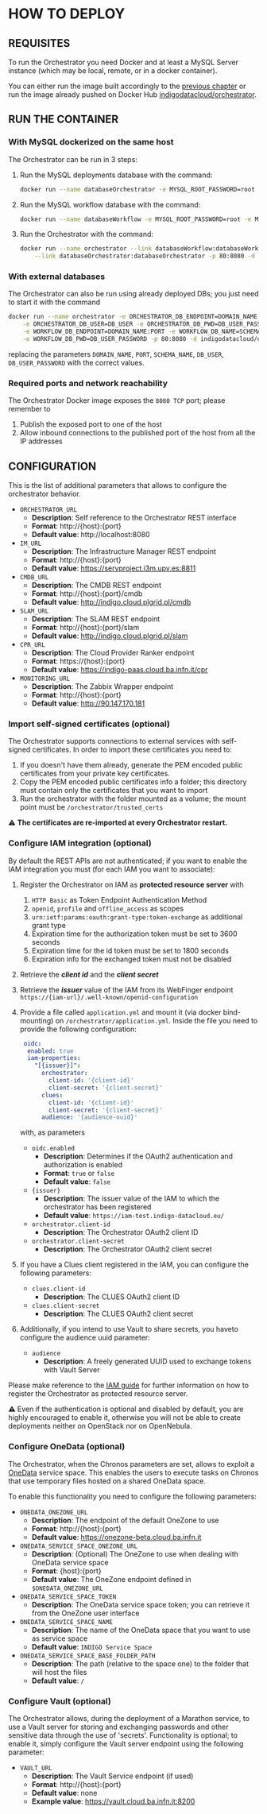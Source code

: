 # HOW TO DEPLOY

## REQUISITES

To run the Orchestrator you need Docker and at least a MySQL Server instance (which may be local, remote, or in a docker container).

You can either run the image built accordingly to the [previous chapter](how_to_build.md) or run the image already pushed on Docker Hub [indigodatacloud/orchestrator](https://hub.docker.com/r/indigodatacloud/orchestrator/).

## RUN THE CONTAINER

### With MySQL dockerized on the same host
The Orchestrator can be run in 3 steps:

1. Run the MySQL deployments database with the command:

    ```bash
    docker run --name databaseOrchestrator -e MYSQL_ROOT_PASSWORD=root -e MYSQL_DATABASE=orchestrator -d mysql:5.7
    ```

2. Run the MySQL workflow database with the command:

    ```bash
    docker run --name databaseWorkflow -e MYSQL_ROOT_PASSWORD=root -e MYSQL_DATABASE=workflow -d mysql:5.7
    ```

3. Run the Orchestrator with the command:

    ```bash
    docker run --name orchestrator --link databaseWorkflow:databaseWorkflow \
    	--link databaseOrchestrator:databaseOrchestrator -p 80:8080 -d indigodatacloud/orchestrator
    ```

### With external databases

The Orchestrator can also be run using already deployed DBs; you just need to start it with the command

```bash
docker run --name orchestrator -e ORCHESTRATOR_DB_ENDPOINT=DOMAIN_NAME:PORT -e ORCHESTRATOR_DB_NAME=SCHEMA_NAME \
	-e ORCHESTRATOR_DB_USER=DB_USER -e ORCHESTRATOR_DB_PWD=DB_USER_PASSWORD  \
	-e WORKFLOW_DB_ENDPOINT=DOMAIN_NAME:PORT -e WORKFLOW_DB_NAME=SCHEMA_NAME -e WORKFLOW_DB_USER=DB_USER \
	-e WORKFLOW_DB_PWD=DB_USER_PASSWORD -p 80:8080 -d indigodatacloud/orchestrator
```

replacing the parameters `DOMAIN_NAME`, `PORT`, `SCHEMA_NAME`, `DB_USER`, `DB_USER_PASSWORD` with the correct values.

### Required ports and network reachability

The Orchestrator Docker image exposes the `8080 TCP` port; please remember to
 1. Publish the exposed port to one of the host
 2. Allow inbound connections to the published port of the host from all the IP addresses

## CONFIGURATION

This is the list of additional parameters that allows to configure the orchestrator behavior.

 * `ORCHESTRATOR_URL`
    * **Description**: Self reference to the Orchestrator REST interface
    * **Format**: http://{host}:{port}
    * **Default value**: http://localhost:8080
 * `IM_URL`
    * **Description**: The Infrastructure Manager REST endpoint
    * **Format**: http://{host}:{port}
    * **Default value**: https://servproject.i3m.upv.es:8811
 * `CMDB_URL`
    * **Description**: The CMDB REST endpoint
    * **Format**: http://{host}:{port}/cmdb
    * **Default value**: http://indigo.cloud.plgrid.pl/cmdb
 * `SLAM_URL`
    * **Description**: The SLAM REST endpoint
    * **Format**: http://{host}:{port}/slam
    * **Default value**: http://indigo.cloud.plgrid.pl/slam
 * `CPR_URL`
    * **Description**: The Cloud Provider Ranker endpoint
    * **Format**: https://{host}:{port}
    * **Default value**: https://indigo-paas.cloud.ba.infn.it/cpr
 * `MONITORING_URL`
    * **Description**: The Zabbix Wrapper endpoint
    * **Format**: http://{host}:{port}
    * **Default value**: http://90.147.170.181

### Import self-signed certificates (optional)
The Orchestrator supports connections to external services with self-signed certificates.
In order to import these certificates you need to:
 1. If you doesn't have them already, generate the PEM encoded public certificates from your private key certificates.
 2. Copy the PEM encoded public certificates info a folder; this directory must contain only the certificates that you want to import
 3. Run the orchestrator with the folder mounted as a volume; the mount point must be `/orchestrator/trusted_certs`

:warning: **The certificates are re-imported at every Orchestrator restart.**

### Configure IAM integration (optional)
By default the REST APIs are not authenticated; if you want to enable the IAM integration you must (for each IAM you want to associate):

 1. Register the Orchestrator on IAM as **protected resource server** with
     1. `HTTP Basic` as Token Endpoint Authentication Method
     2. `openid`, `profile` and `offline_access` as scopes
     3. `urn:ietf:params:oauth:grant-type:token-exchange` as additional grant type
     4. Expiration time for the authorization token must be set to 3600 seconds
     5. Expiration time for the id token must be set to 1800 seconds
     6. Expiration info for the exchanged token must not be disabled
 2. Retrieve the _**client id**_ and the _**client secret**_
 3. Retrieve the _**issuer**_ value of the IAM from its WebFinger endpoint `https://{iam-url}/.well-known/openid-configuration`
 4. Provide a file called `application.yml` and mount it (via docker bind-mounting) on `/orchestrator/application.yml`.
    Inside the file you need to provide the following configuration:

     ```yaml
      oidc:
       enabled: true
       iam-properties:
         "[{issuer}]":
           orchestrator:
             client-id: '{client-id}'
             client-secret: '{client-secret}'
           clues:
             client-id: '{client-id}'
             client-secret: '{client-secret}'
           audience: '{audience-uuid}'
     ```
     with, as parameters
     * `oidc.enabled`
        * **Description**: Determines if the OAuth2 authentication and authorization is enabled
        * **Format**: `true` or `false`
        * **Default value**: `false`
     * `{issuer}`
        * **Description**: The issuer value of the IAM to which the orchestrator has been registered
        * **Default value**: `https://iam-test.indigo-datacloud.eu/`
     * `orchestrator.client-id`
        * **Description**: The Orchestrator OAuth2 client ID
     * `orchestrator.client-secret`
        * **Description**: The Orchestrator OAuth2 client secret
 5. If you have a Clues client registered in the IAM, you can configure the following parameters:
    * `clues.client-id`
       * **Description**: The CLUES OAuth2 client ID
    * `clues.client-secret`
       * **Description**: The CLUES OAuth2 client secret
 6. Additionally, if you intend to use Vault to share secrets, you haveto configure the audience uuid parameter: 
    * `audience`
       * **Description**: A freely generated UUID used to exchange tokens with Vault Server

Please make reference to the [IAM guide](https://indigo-dc.gitbooks.io/iam/content) for further information on how to register the Orchestrator as protected resource server.

:warning: Even if the authentication is optional and disabled by default, you are highly encouraged to enable it, otherwise you will not be able to create deployments neither on OpenStack nor on OpenNebula.

### Configure OneData (optional)
The Orchestrator, when the Chronos parameters are set, allows to exploit a [OneData](https://onedata.org/) service space. This enables the users to execute tasks on Chronos that use temporary files hosted on a shared OneData space.

To enable this functionality you need to configure the following parameters:

 * `ONEDATA_ONEZONE_URL`
    * **Description**: The endpoint of the default OneZone to use
    * **Format**: http://{host}:{port}
    * **Default value**: https://onezone-beta.cloud.ba.infn.it
 * `ONEDATA_SERVICE_SPACE_ONEZONE_URL`
    * **Description**: (Optional) The OneZone to use when dealing with OneData service space
    * **Format**: {host}:{port}
    * **Default value**: The OneZone endpoint defined in `$ONEDATA_ONEZONE_URL`
 * `ONEDATA_SERVICE_SPACE_TOKEN`
    * **Description**: The OneData service space token; you can retrieve it from the OneZone user interface
 * `ONEDATA_SERVICE_SPACE_NAME`
    * **Description**: The name of the OneData space that you want to use as service space
    * **Default value**: `INDIGO Service Space`
 * `ONEDATA_SERVICE_SPACE_BASE_FOLDER_PATH`
    * **Description**: The path (relative to the space one) to the folder that will host the files
    * **Default value**: `/`

### Configure Vault (optional)
The Orchestrator allows, during the deployment of a Marathon service, to use a Vault server for storing and exchanging passwords and other sensitive data through the use of 'secrets'. Functionality is optional; to enable it, simply configure the Vault server endpoint using the following parameter:

 * `VAULT_URL`
    * **Description**: The Vault Service endpoint (if used)
    * **Format**: http://{host}:{port}
    * **Default value**: none
    * **Example value**: https://vault.cloud.ba.infn.it:8200

